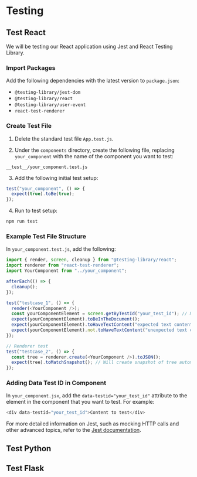# Testing

## Test React

We will be testing our React application using Jest and React Testing Library.

### Import Packages

Add the following dependencies with the latest version to `package.json`:

- `@testing-library/jest-dom`
- `@testing-library/react`
- `@testing-library/user-event`
- `react-test-renderer`

### Create Test File

1. Delete the standard test file `App.test.js`.

2. Under the `components` directory, create the following file, replacing `your_component` with the name of the component you want to test:

```
__test__/your_component.test.js
```

3. Add the following initial test setup:

```javascript
test("your_component", () => {
  expect(true).toBe(true);
});
```

4. Run to test setup:

```bash
npm run test
```

### Example Test File Structure

In `your_component.test.js`, add the following:

```javascript
import { render, screen, cleanup } from "@testing-library/react";
import renderer from "react-test-renderer";
import YourComponent from "../your_component";

afterEach(() => {
  cleanup();
});

test("testcase_1", () => {
  render(<YourComponent />);
  const yourComponentElement = screen.getByTestId("your_test_id"); // Needs test id in component
  expect(yourComponentElement).toBeInTheDocument();
  expect(yourComponentElement).toHaveTextContent("expected text content"); // Replace with actual expected content
  expect(yourComponentElement).not.toHaveTextContent("unexpected text content"); // Replace with actual unexpected content
});

// Renderer test
test("testcase_2", () => {
  const tree = renderer.create(<YourComponent />).toJSON();
  expect(tree).toMatchSnapshot(); // Will create snapshot of tree automatically; update snapshot file when component changes
});
```

### Adding Data Test ID in Component

In `your_component.jsx`, add the `data-testid="your_test_id"` attribute to the element in the component that you want to test. For example:

```javascript
<div data-testid="your_test_id">Content to test</div>
```

For more detailed information on Jest, such as mocking HTTP calls and other advanced topics, refer to the [Jest documentation](https://jestjs.io/docs/mock-functions#mocking-modules).

## Test Python

## Test Flask


